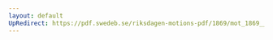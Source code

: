 ```yaml
---
layout: default
UpRedirect: https://pdf.swedeb.se/riksdagen-motions-pdf/1869/mot_1869__ak__00195/mot_1869__ak__00195_001.pdf
---
```

